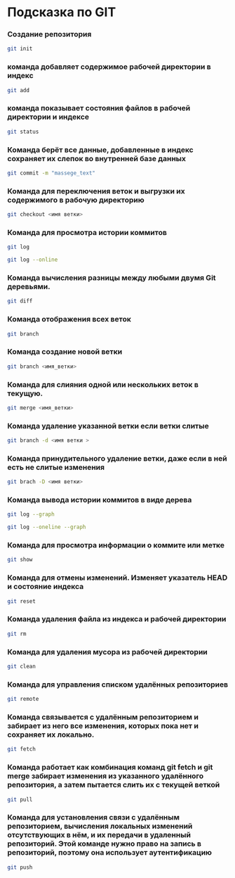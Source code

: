 # Подсказка по GIT

### Создание репозитория
```sh
git init
```

###  команда добавляет содержимое рабочей директории в индекс
```sh
git add
```

### команда показывает состояния файлов в рабочей директории и индексе
```sh
git status
```

### Команда берёт все данные, добавленные в индекс сохраняет их слепок во внутренней базе данных
```sh
git commit -m "massege_text"
```

### Команда для переключения веток и выгрузки их содержимого в рабочую директорию
```sh
git checkout <имя ветки>
```

 ### Команда для просмотра истории коммитов
 ```sh
 git log
 ```

 ```sh
 git log --online
 ```

### Команда вычисления разницы между любыми двумя Git деревьями.
 ```sh
 git diff
 ``` 
 
 ### Команда  отображения всех веток 
 ```sh
 git branch
 ```

 ### Команда создание новой ветки
 ```sh
 git branch <имя_ветки>
 ```
 ### Команда для слияния одной или нескольких веток в текущую.
```sh
git merge <имя_ветки>
```

### Команда удаление указанной ветки если ветки слитые
```sh
git branch -d <имя ветки >
```
### Команда принудительного удаление ветки, даже если в ней есть не слитые изменения
```sh
git brach -D <имя ветки>
```

### Команда вывода истории коммитов в виде дерева
```sh
git log --graph
```

 ```sh
 git log --oneline --graph
 ```

 ### Команда для просмотра информации о коммите или метке
 ```sh
 git show
 ```

 ### Команда для отмены изменений. Изменяет указатель HEAD  и состояние индекса
 ```sh
 git reset
 ```

 ### Команда удаления файла  из индекса и рабочей директории
 ```sh
 git rm
 ```

 ### Команда для удаления мусора из рабочей директории
 ```sh
 git clean
 ```

### Команда  для управления списком удалённых репозиториев
```sh
git remote
```

### Команда связывается с удалённым репозиторием и забирает из него все изменения, которых  пока нет и сохраняет их локально.
```sh
git fetch
```
### Команда работает как комбинация команд git fetch и git merge забирает изменения из указанного удалённого репозитория, а затем пытается слить их с текущей веткой
```sh
git pull
```

### Команда для установления связи с удалённым репозиторием, вычисления локальных изменений отсутствующих в нём, и их передачи в удаленный репозиторий. Этой команде нужно право на запись в репозиторий, поэтому она использует аутентификацию
```sh
git push
```










 
